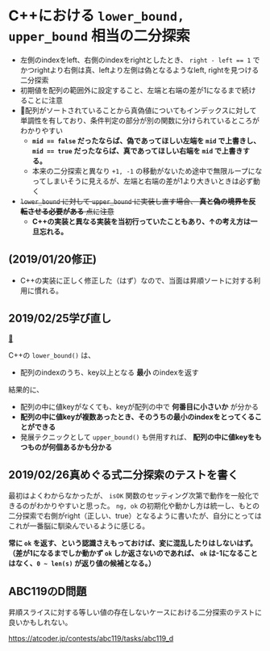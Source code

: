 # C++における `lower_bound, upper_bound` 相当の二分探索

- 左側のindexをleft、右側のindexをrightとしたとき、 `right - left == 1` でかつrightより右側は真、leftより左側は偽となるようなleft, rightを見つける二分探索
- 初期値を配列の範囲外に設定すること、左端と右端の差が1になるまで続けることに注意
- 配列がソートされていることから真偽値についてもインデックスに対して単調性を有しており、条件判定の部分が別の関数に分けられているところがわかりやすい
    - **`mid == false` だったならば、偽であってほしい左端を `mid` で上書きし、`mid == true` だったならば、真であってほしい右端を `mid` で上書きする。**
    - 本来の二分探索と異なり `+1, -1` の移動がないため途中で無限ループになってしまいそうに見えるが、左端と右端の差が1より大きいときは必ず動く
- ~~`lower_bound` に対して `upper_bound` に実装し直す場合、 **真と偽の境界を反転させる必要がある** 点に注意~~
  - **C++の実装と異なる実装を当初行っていたこともあり、↑の考え方は一旦忘れる。**

## (2019/01/20修正)

- C++の実装に正しく修正した（はず）なので、当面は昇順ソートに対する利用に慣れる。

## 2019/02/25学び直し

[:pray:](https://qiita.com/drken/items/97e37dd6143e33a64c8c)

C++の `lower_bound()` は、

- 配列のindexのうち、key以上となる **最小** のindexを返す

結果的に、

- 配列の中に値keyがなくても、keyが配列の中で **何番目に小さいか** が分かる
- **配列の中に値keyが複数あったとき、そのうちの最小のindexをとってくることができる**
- 発展テクニックとして `upper_bound()` も併用すれば、 **配列の中に値keyをもつものが何個あるかも分かる**

## 2019/02/26真めぐる式二分探索のテストを書く

最初はよくわからなかったが、 `isOK` 関数のセッティング次第で動作を一般化できるのがわかりやすいと思った。
`ng, ok` の初期化や動かし方は統一し、もとの二分探索で右側がright（正しい、true）となるように書いたが、自分にとってはこれが一番脳に馴染んでいるように感じる。

**常に `ok` を返す、という認識さえもっておけば、変に混乱したりはしないはず。**
**（差が1になるまでしか動かず `ok` しか返さないのであれば、 `ok` は-1になることはなく、`0 ~ len(s)` が返り値の候補となる。）**

## ABC119のD問題

昇順スライスに対する等しい値の存在しないケースにおける二分探索のテストに良いかもしれない。

https://atcoder.jp/contests/abc119/tasks/abc119_d